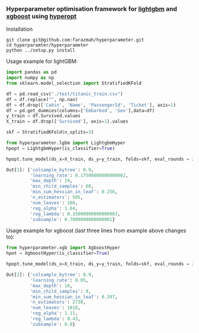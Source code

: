 ### Hyperparameter optimisation framework for [lightgbm](https://github.com/microsoft/LightGBM) and [xgboost](https://github.com/dmlc/xgboost) using [hyperopt](https://github.com/hyperopt/hyperopt)

Installation
```
git clone git@github.com:farazmah/hyperparameter.git
cd hyperparamter/hyperparameter
python ../setup.py install
```



Usage example for lightGBM:
```python
import pandas as pd
import numpy as np
from sklearn.model_selection import StratifiedKFold

df = pd.read_csv("./test/titanic_train.csv")
df = df.replace("", np.nan)
df = df.drop(['Cabin', 'Name', 'PassengerId', 'Ticket'], axis=1)
df = pd.get_dummies(columns=['Embarked', 'Sex'],data=df)
y_train = df.Survived.values
X_train = df.drop(['Survived'], axis=1).values

skf = StratifiedKFold(n_splits=3)

from hyperparameter.lgbm import LightgbmHyper
hpopt = LightgbmHyper(is_classifier=True)

hpopt.tune_model(ds_x=X_train, ds_y=y_train, folds=skf, eval_rounds = 20)
```

```python
Out[1]: {'colsample_bytree': 0.9,
         'learning_rate': 0.17500000000000002,
         'max_depth': 19,
         'min_child_samples': 68,
         'min_sum_hessian_in_leaf': 0.256,
         'n_estimators': 505,
         'num_leaves': 186,
         'reg_alpha': 1.84,
         'reg_lambda': 0.35000000000000003,
         'subsample': 0.7000000000000001}
```


Usage example for xgboost (last three lines from example above changes to):

```python
from hyperparameter.xgb import XgboostHyper
hpot = XgboostHyper(is_classifier=True)

hpopt.tune_model(ds_x=X_train, ds_y=y_train, folds=skf, eval_rounds = 20)
```

```python
Out[2]: {'colsample_bytree': 0.9,
         'learning_rate': 0.05,
         'max_depth': 10,
         'min_child_samples': 9,
         'min_sum_hessian_in_leaf': 0.397,
         'n_estimators': 2730,
         'num_leaves': 1018,
         'reg_alpha': 1.11,
         'reg_lambda': 0.43,
         'subsample': 0.8}
```